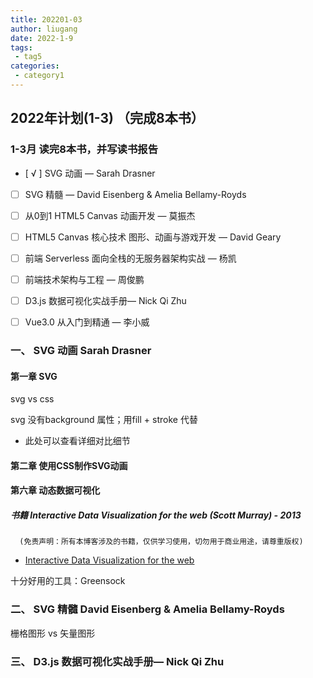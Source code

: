 ```yaml
---
title: 202201-03
author: liugang
date: 2022-1-9
tags:
 - tag5
categories:
 - category1
---
```


<Boxx  changeTime="5000"/>  

## 2022年计划(1-3) （完成8本书）

### 1-3月 读完8本书，并写读书报告

- [ √ ] SVG 动画 —  Sarah Drasner

- [ ] SVG 精髓  — David Eisenberg & Amelia Bellamy-Royds

- [ ] 从0到1 HTML5 Canvas 动画开发 — 莫振杰

- [ ] HTML5 Canvas 核心技术 图形、动画与游戏开发 — David Geary

- [ ] 前端 Serverless 面向全栈的无服务器架构实战 — 杨凯

- [ ] 前端技术架构与工程 — 周俊鹏

- [ ] D3.js 数据可视化实战手册— Nick Qi Zhu

- [ ] Vue3.0 从入门到精通 — 李小威

### 一、 SVG 动画 Sarah Drasner

#### 第一章 SVG

svg vs css 

svg 没有background 属性；用fill + stroke 代替

* 此处可以查看详细对比细节




#### 第二章 使用CSS制作SVG动画

#### 第六章 动态数据可视化

##### 书籍 Interactive Data Visualization for the web (Scott Murray) - 2013

      (免责声明：所有本博客涉及的书籍，仅供学习使用，切勿用于商业用途，请尊重版权)
 - [Interactive Data Visualization for the web](https://github.com/liugangtaotie/h5-document/blob/main/docs/assets/books/Interactive.Data.Visualization.for.the.Web---Scott.Murray.%E6%96%87%E5%AD%97%E7%89%88.pdf)

十分好用的工具：Greensock 

### 二、 SVG 精髓  David Eisenberg & Amelia Bellamy-Royds

栅格图形 vs 矢量图形


### 三、 D3.js 数据可视化实战手册— Nick Qi Zhu









